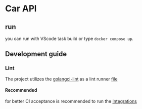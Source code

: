 # Car API

## run

you can run with VScode task build or type `docker compose up`.

## Development guide

### Lint

The project utilizes the [golangci-lint](https://golangci-lint.run/) as a lint runner [file](.golangci.yaml)

#### Recommended

for better CI acceptance is recommended to run the [Integrations](https://golangci-lint.run/usage/integrations/)
